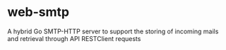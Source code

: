 # web-smtp
A hybrid Go SMTP-HTTP server to support the storing of incoming mails and retrieval through API RESTClient requests
